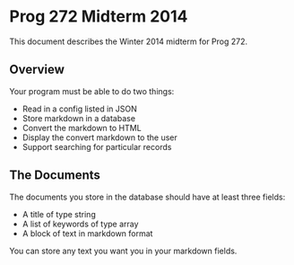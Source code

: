 # Prog 272 Midterm 2014

This document describes the Winter 2014 midterm for Prog 272.

## Overview

Your program must be able to do two things:

- Read in a config listed in JSON
- Store markdown in a database
- Convert the markdown to HTML
- Display the convert markdown to the user
- Support searching for particular records

## The Documents

The documents you store in the database should have at least three fields:

- A title of type string
- A list of keywords of type array
- A block of text in markdown format

You can store any text you want you in your markdown fields.

